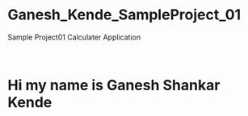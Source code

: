 # Ganesh_Kende_SampleProject_01
Sample Project01 Calculater Application

<br>

# Hi my name is Ganesh Shankar Kende
